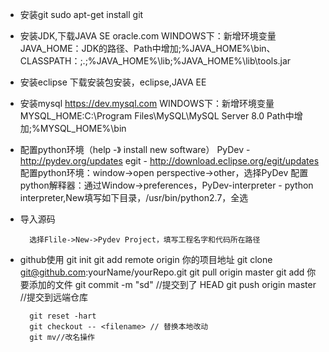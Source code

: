 - 安装git
		sudo apt-get install git

- 安装JDK,下载JAVA SE  oracle.com
		WINDOWS下：新增环境变量 JAVA_HOME：JDK的路径、Path中增加;%JAVA_HOME%\bin、CLASSPATH：;.;%JAVA_HOME%\lib;%JAVA_HOME%\lib\tools.jar

- 安装eclipse
		下载安装包安装，eclipse,JAVA EE

- 安装mysql https://dev.mysql.com
		WINDOWS下：新增环境变量 MYSQL_HOME:C:\Program Files\MySQL\MySQL Server 8.0  Path中增加;%MYSQL_HOME%\bin

- 配置python环境（help -》 install new software）
		PyDev - http://pydev.org/updates
		egit - http://download.eclipse.org/egit/updates
		配置python环境：window->open perspective->other，选择PyDev
		配置python解释器：通过Window->preferences，PyDev-interpreter - python interpreter,New填写如下目录，/usr/bin/python2.7，全选

- 导入源码

		选择Flile->New->Pydev Project，填写工程名字和代码所在路径

- github使用
		git init
		git add remote origin 你的项目地址
		git clone git@github.com:yourName/yourRepo.git
		git pull origin master
		git add 你要添加的文件
		git commit -m "sd" //提交到了 HEAD
		git push origin master //提交到远端仓库
		
		git reset -hart
		git checkout -- <filename> // 替换本地改动
		git mv//改名操作